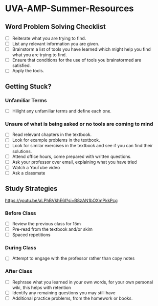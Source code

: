 # UVA-AMP-Summer-Resources
## Word Problem Solving Checklist
- [ ] Reiterate what you are trying to find.
- [ ] List any relevant information you are given.
- [ ] Brainstorm a list of tools you have learned which might help you find what you are trying to find.
- [ ] Ensure that conditions for the use of tools you brainstormed are satisfied.
- [ ] Apply the tools.

## Getting Stuck?
### Unfamiliar Terms
- [ ] Hilight any unfamiliar terms and define each one.

### Unsure of what is being asked or no tools are coming to mind
- [ ] Read relevant chapters in the textbook.
- [ ] Look for example problems in the textbook.
- [ ] Look for similar exercises in the textbook and see if you can find their solutions.
- [ ] Attend office hours, come prepared with written questions.
- [ ] Ask your professor over email, explaining what you have tried
- [ ] Watch a YouTube video
- [ ] Ask a classmate
## Study Strategies
https://youtu.be/aLPhBVkhE6I?si=B8zAN1bOXmPkkPcg
### Before Class
- [ ] Review the previous class for 15m
- [ ] Pre-read from the textbook and/or skim
- [ ] Spaced repetitions
### During Class
- [ ] Attempt to engage with the professor rather than copy notes
### After Class
- [ ] Rephrase what you learned in your own words, for your own personal wiki, this helps with retention
- [ ] Identify any remaining questions you may still have
- [ ] Additional practice problems, from the homework or books.
